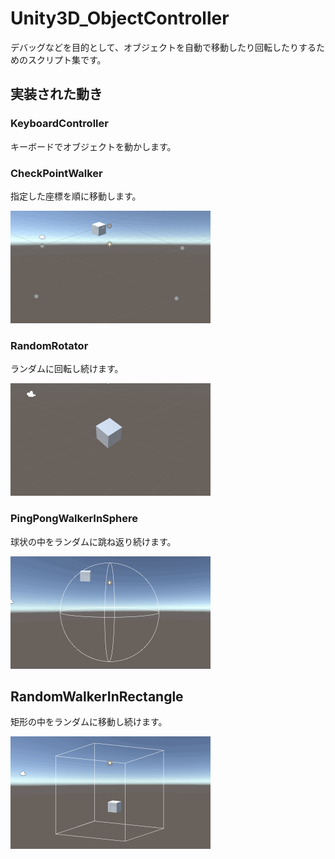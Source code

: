 # Unity3D_ObjectController

デバッグなどを目的として、オブジェクトを自動で移動したり回転したりするためのスクリプト集です。

## 実装された動き

### KeyboardController

キーボードでオブジェクトを動かします。

### CheckPointWalker

指定した座標を順に移動します。

<img src="https://github.com/XJINE/Unity3D_ObjectController/blob/master/Screenshot/screenshot_checkpointwalker.gif" width="320px">

### RandomRotator

ランダムに回転し続けます。

<img src="https://github.com/XJINE/Unity3D_ObjectController/blob/master/Screenshot/screenshot_randomrotator.gif" width="320px">

### PingPongWalkerInSphere

球状の中をランダムに跳ね返り続けます。

<img src="https://github.com/XJINE/Unity3D_ObjectController/blob/master/Screenshot/screenshot_pingpongwalkerinsphere.gif" width="320px">

## RandomWalkerInRectangle

矩形の中をランダムに移動し続けます。

<img src="https://github.com/XJINE/Unity3D_ObjectController/blob/master/Screenshot/screenshot_randomwalkerinrectangle.gif" width="320px">
